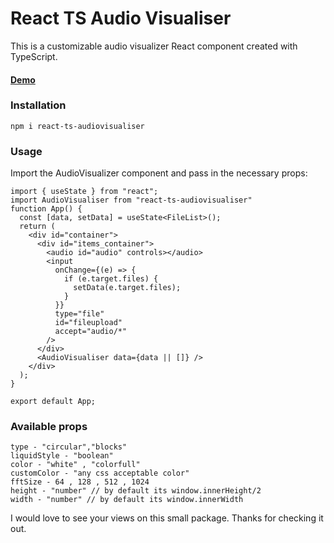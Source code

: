 # React TS Audio Visualiser

This is a customizable audio visualizer React component created with TypeScript.

#### [Demo](https://react-audio-visualiser.vercel.app/)

### Installation

```
npm i react-ts-audiovisualiser
```

### Usage

Import the AudioVisualizer component and pass in the necessary props:

```
import { useState } from "react";
import AudioVisualiser from "react-ts-audiovisualiser"
function App() {
  const [data, setData] = useState<FileList>();
  return (
    <div id="container">
      <div id="items_container">
        <audio id="audio" controls></audio>
        <input
          onChange={(e) => {
            if (e.target.files) {
              setData(e.target.files);
            }
          }}
          type="file"
          id="fileupload"
          accept="audio/*"
        />
      </div>
      <AudioVisualiser data={data || []} />
    </div>
  );
}

export default App;
```

### Available props

```
type - "circular","blocks"
liquidStyle - "boolean"
color - "white" , "colorfull"
customColor - "any css acceptable color"
fftSize - 64 , 128 , 512 , 1024
height - "number" // by default its window.innerHeight/2
width - "number" // by default its window.innerWidth
```

I would love to see your views on this small package. Thanks for checking it out.

